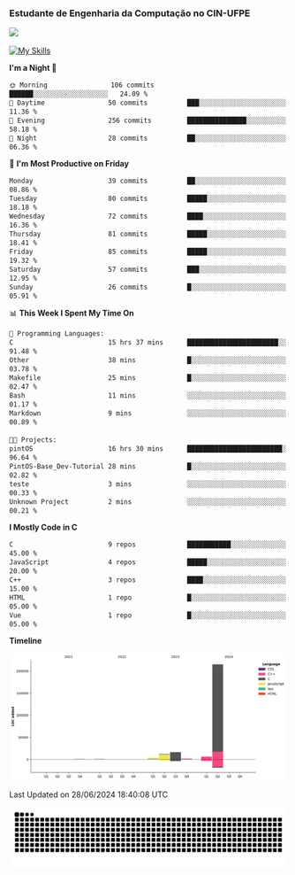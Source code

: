 
### Estudante de Engenharia da Computação no CIN-UFPE
<div>
      <!--<img width=400 src="https://github-readme-stats.vercel.app/api?username=Zed201&show_icons=true&theme=tokyonight" /-->
      <img width=400 src='https://leetcode.card.workers.dev/Zed201?theme=nord&font=baloo&extension=null' />
</div>


[![My Skills](https://skillicons.dev/icons?i=c,cpp,py,java,neovim&theme=dark)](https://skillicons.dev)

<!--START_SECTION:waka-->
**I'm a Night 🦉** 

```text
🌞 Morning                106 commits         ██████░░░░░░░░░░░░░░░░░░░   24.09 % 
🌆 Daytime                50 commits          ███░░░░░░░░░░░░░░░░░░░░░░   11.36 % 
🌃 Evening                256 commits         ███████████████░░░░░░░░░░   58.18 % 
🌙 Night                  28 commits          ██░░░░░░░░░░░░░░░░░░░░░░░   06.36 % 
```
📅 **I'm Most Productive on Friday** 

```text
Monday                   39 commits          ██░░░░░░░░░░░░░░░░░░░░░░░   08.86 % 
Tuesday                  80 commits          █████░░░░░░░░░░░░░░░░░░░░   18.18 % 
Wednesday                72 commits          ████░░░░░░░░░░░░░░░░░░░░░   16.36 % 
Thursday                 81 commits          █████░░░░░░░░░░░░░░░░░░░░   18.41 % 
Friday                   85 commits          █████░░░░░░░░░░░░░░░░░░░░   19.32 % 
Saturday                 57 commits          ███░░░░░░░░░░░░░░░░░░░░░░   12.95 % 
Sunday                   26 commits          █░░░░░░░░░░░░░░░░░░░░░░░░   05.91 % 
```


📊 **This Week I Spent My Time On** 

```text
💬 Programming Languages: 
C                        15 hrs 37 mins      ███████████████████████░░   91.48 % 
Other                    38 mins             █░░░░░░░░░░░░░░░░░░░░░░░░   03.78 % 
Makefile                 25 mins             █░░░░░░░░░░░░░░░░░░░░░░░░   02.47 % 
Bash                     11 mins             ░░░░░░░░░░░░░░░░░░░░░░░░░   01.17 % 
Markdown                 9 mins              ░░░░░░░░░░░░░░░░░░░░░░░░░   00.89 % 

🐱‍💻 Projects: 
pintOS                   16 hrs 30 mins      ████████████████████████░   96.64 % 
PintOS-Base_Dev-Tutorial 28 mins             █░░░░░░░░░░░░░░░░░░░░░░░░   02.82 % 
teste                    3 mins              ░░░░░░░░░░░░░░░░░░░░░░░░░   00.33 % 
Unknown Project          2 mins              ░░░░░░░░░░░░░░░░░░░░░░░░░   00.21 % 
```

**I Mostly Code in C** 

```text
C                        9 repos             ███████████░░░░░░░░░░░░░░   45.00 % 
JavaScript               4 repos             █████░░░░░░░░░░░░░░░░░░░░   20.00 % 
C++                      3 repos             ████░░░░░░░░░░░░░░░░░░░░░   15.00 % 
HTML                     1 repo              █░░░░░░░░░░░░░░░░░░░░░░░░   05.00 % 
Vue                      1 repo              █░░░░░░░░░░░░░░░░░░░░░░░░   05.00 % 
```



**Timeline**

![Lines of Code chart](https://raw.githubusercontent.com/Zed201/Zed201/master/assets/bar_graph.png)


 Last Updated on 28/06/2024 18:40:08 UTC
<!--END_SECTION:waka-->

<picture>
  <source media="(prefers-color-scheme: dark)" srcset="https://github.com/Zed201/Zed201/blob/output/github-contribution-grid-snake-dark.svg" />
  <img alt="github-snake" src="https://github.com/Zed201/Zed201/blob/output/github-contribution-grid-snake-dark.svg" />
</picture>
